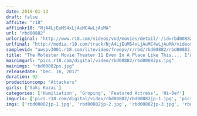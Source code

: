 ```yaml
---
date: 2019-01-13
draft: false
affsite: "r18"
afflinkr18: "NjA4LjEuMS4xLjAuMC4wLjAuMA"
url: "rbd00882"
urloriginal: "http://www.r18.com/videos/vod/movies/detail/-/id=rbd00882"
urlfinal: "http://media.r18.com/track/NjA4LjEuMS4xLjAuMC4wLjAuMA/videos/vod/movies/detail/-/id=rbd00882"
samplevid: "awspv3001.r18.com/litevideo/freepv/r/rbd/rbd00882/rbd00882_dmb_w.mp4"
title: "The Molester Movie Theater 11 Even In A Place Like This.... I'm...! Saki Kozai"
mainimgurl: "pics.r18.com/digital/video/rbd00882/rbd00882ps.jpg"
mainimgs: "rbd00882ps.jpg"
releasedate: "Dec. 16, 2017"
duration: 92
productioncomp: "Attackers"
girls: ['Saki Kozai']
categories: ['Humiliation', 'Groping', 'Featured Actress', 'Hi-Def']
imgurls: ['pics.r18.com/digital/video/rbd00882/rbd00882jp-1.jpg', 'pics.r18.com/digital/video/rbd00882/rbd00882jp-2.jpg', 'pics.r18.com/digital/video/rbd00882/rbd00882jp-3.jpg', 'pics.r18.com/digital/video/rbd00882/rbd00882jp-4.jpg', 'pics.r18.com/digital/video/rbd00882/rbd00882jp-5.jpg', 'pics.r18.com/digital/video/rbd00882/rbd00882jp-6.jpg', 'pics.r18.com/digital/video/rbd00882/rbd00882jp-7.jpg', 'pics.r18.com/digital/video/rbd00882/rbd00882jp-8.jpg', 'pics.r18.com/digital/video/rbd00882/rbd00882jp-9.jpg', 'pics.r18.com/digital/video/rbd00882/rbd00882jp-10.jpg', 'pics.r18.com/digital/video/rbd00882/rbd00882jp-11.jpg', 'pics.r18.com/digital/video/rbd00882/rbd00882jp-12.jpg']
imgs: ['rbd00882jp-1.jpg', 'rbd00882jp-2.jpg', 'rbd00882jp-3.jpg', 'rbd00882jp-4.jpg', 'rbd00882jp-5.jpg', 'rbd00882jp-6.jpg', 'rbd00882jp-7.jpg', 'rbd00882jp-8.jpg', 'rbd00882jp-9.jpg', 'rbd00882jp-10.jpg', 'rbd00882jp-11.jpg', 'rbd00882jp-12.jpg']
---
```

